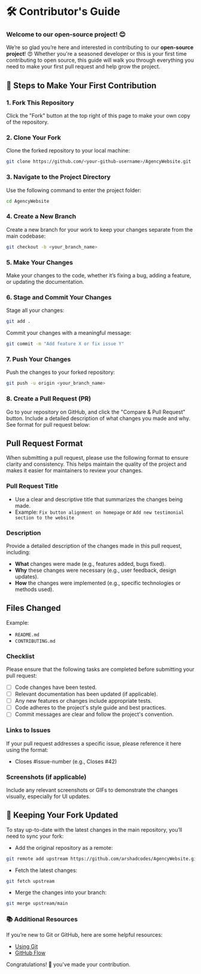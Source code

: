 # 🛠️ Contributor's Guide

### Welcome to our open-source project! 😊  
We’re so glad you’re here and interested in contributing to our **open-source project**! 😍 Whether you're a seasoned developer or this is your first time contributing to open source, this guide will walk you through everything you need to make your first pull request and help grow the project.


## 📑 Steps to Make Your First Contribution

### 1. Fork This Repository

Click the "Fork" button at the top right of this page to make your own copy of the repository.

### 2. Clone Your Fork

Clone the forked repository to your local machine:
```bash
git clone https://github.com/<your-github-username>/AgencyWebsite.git
```

### 3. Navigate to the Project Directory
Use the following command to enter the project folder:

``` bash
cd AgencyWebsite
```

### 4. Create a New Branch
Create a new branch for your work to keep your changes separate from the main codebase:

```bash
git checkout -b <your_branch_name>
```

### 5. Make Your Changes
Make your changes to the code, whether it’s fixing a bug, adding a feature, or updating the documentation.

### 6. Stage and Commit Your Changes
Stage all your changes:

```bash
git add .
```

Commit your changes with a meaningful message:

```bash
git commit -m "Add feature X or fix issue Y"
```

### 7. Push Your Changes
Push the changes to your forked repository:

```bash
git push -u origin <your_branch_name>
```

### 8. Create a Pull Request (PR)
Go to your repository on GitHub, and click the "Compare & Pull Request" button. Include a detailed description of what changes you made and why. See format for pull request below:

## Pull Request Format

When submitting a pull request, please use the following format to ensure clarity and consistency. This helps maintain the quality of the project and makes it easier for maintainers to review your changes.

### Pull Request Title
- Use a clear and descriptive title that summarizes the changes being made.
- Example: `Fix button alignment on homepage` or `Add new testimonial section to the website`

### Description
Provide a detailed description of the changes made in this pull request, including:

- **What** changes were made (e.g., features added, bugs fixed).
- **Why** these changes were necessary (e.g., user feedback, design updates).
- **How** the changes were implemented (e.g., specific technologies or methods used).

## Files Changed
Example:
- `README.md`
- `CONTRIBUTING.md`

### Checklist
Please ensure that the following tasks are completed before submitting your pull request:

- [ ] Code changes have been tested.
- [ ] Relevant documentation has been updated (if applicable).
- [ ] Any new features or changes include appropriate tests.
- [ ] Code adheres to the project's style guide and best practices.
- [ ] Commit messages are clear and follow the project's convention.

### Links to Issues
If your pull request addresses a specific issue, please reference it here using the format:
- Closes #issue-number (e.g., Closes #42)

### Screenshots (if applicable)
Include any relevant screenshots or GIFs to demonstrate the changes visually, especially for UI updates.


## 🔄 Keeping Your Fork Updated
To stay up-to-date with the latest changes in the main repository, you’ll need to sync your fork:

- Add the original repository as a remote:

```bash
git remote add upstream https://github.com/arshadcodes/AgencyWebsite.git
```

- Fetch the latest changes:

```bash
git fetch upstream
```

- Merge the changes into your branch:

```bash
git merge upstream/main
```


### 📚 Additional Resources
If you’re new to Git or GitHub, here are some helpful resources:

- [Using Git](https://docs.github.com/en/get-started/using-git/about-git)
- [GitHub Flow](https://docs.github.com/en/get-started/using-github/github-flow)

Congratulations! 🎉 you've made your contribution.
